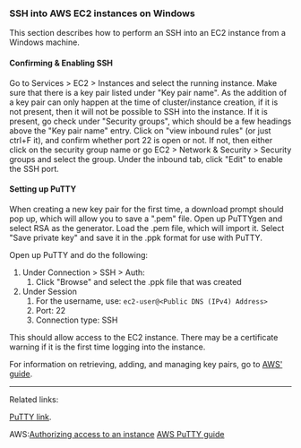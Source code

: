 ### SSH into AWS EC2 instances on Windows

This section describes how to perform an SSH into an EC2 instance from a Windows machine.

#### Confirming & Enabling SSH

Go to Services > EC2 > Instances and select the running instance. Make sure that there is a key pair listed under "Key pair name". As the addition of a key pair can only happen at the time of cluster/instance creation, if it is not present, then it will not be possible to SSH into the instance. If it is present, go check under "Security groups", which should be a few headings above the "Key pair name" entry. Click on "view inbound rules" (or just ctrl+F it), and confirm whether port 22 is open or not. If not, then either click on the security group name or go EC2 > Network & Security > Security groups and select the group. Under the inbound tab, click "Edit" to enable the SSH port.

#### Setting up PuTTY
When creating a new key pair for the first time, a download prompt should pop up, which will allow you to save a ".pem" file. Open up PuTTYgen and select RSA as the generator. Load the .pem file, which will import it. Select "Save private key" and save it in the .ppk format for use with PuTTY.

Open up PuTTY and do the following:
1. Under Connection > SSH > Auth:
	1. Click "Browse" and select the .ppk file that was created
2. Under Session
	1. For the username, use: `ec2-user@<Public DNS (IPv4) Address>`
	1. Port: 22
	1. Connection type: SSH

This should allow access to the EC2 instance. There may be a certificate warning if it is the first time logging into the instance.

For information on retrieving, adding, and managing key pairs, go to [AWS' guide](https://docs.aws.amazon.com/AWSEC2/latest/UserGuide/ec2-key-pairs.html#replacing-key-pair).

---
Related links:

[PuTTY link](https://www.chiark.greenend.org.uk/~sgtatham/putty/latest.html "PuTTY link").

AWS:[Authorizing access to an instance](https://docs.aws.amazon.com/AWSEC2/latest/UserGuide/authorizing-access-to-an-instance.html)
[AWS PuTTY guide](https://docs.aws.amazon.com/AWSEC2/latest/UserGuide/putty.html)

